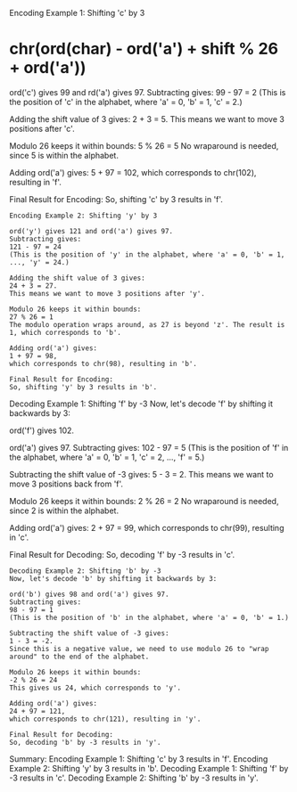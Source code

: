 Encoding Example 1: Shifting 'c' by 3

# chr(ord(char) - ord('a') + shift % 26 + ord('a'))

ord('c') gives 99 and rd('a') gives 97.
Subtracting gives:
99 - 97 = 2
(This is the position of 'c' in the alphabet, where 'a' = 0, 'b' = 1, 'c' = 2.)

Adding the shift value of 3 gives:
2 + 3 = 5.
This means we want to move 3 positions after 'c'.

Modulo 26 keeps it within bounds:
5 % 26 = 5
No wraparound is needed, since 5 is within the alphabet.

Adding ord('a') gives:
5 + 97 = 102,
which corresponds to chr(102), resulting in 'f'.

Final Result for Encoding:
So, shifting 'c' by 3 results in 'f'.



	Encoding Example 2: Shifting 'y' by 3
	
	ord('y') gives 121 and ord('a') gives 97.
	Subtracting gives:
	121 - 97 = 24
	(This is the position of 'y' in the alphabet, where 'a' = 0, 'b' = 1, ..., 'y' = 24.)
	
	Adding the shift value of 3 gives:
	24 + 3 = 27.
	This means we want to move 3 positions after 'y'.
	
	Modulo 26 keeps it within bounds:
	27 % 26 = 1
	The modulo operation wraps around, as 27 is beyond 'z'. The result is 1, which corresponds to 'b'.
	
	Adding ord('a') gives:
	1 + 97 = 98,
	which corresponds to chr(98), resulting in 'b'.
	
	Final Result for Encoding:
	So, shifting 'y' by 3 results in 'b'.



Decoding Example 1: Shifting 'f' by -3
Now, let's decode 'f' by shifting it backwards by 3:

ord('f') gives 102.

ord('a') gives 97.
Subtracting gives:
102 - 97 = 5
(This is the position of 'f' in the alphabet, where 'a' = 0, 'b' = 1, 'c' = 2, ..., 'f' = 5.)

Subtracting the shift value of -3 gives:
5 - 3 = 2.
This means we want to move 3 positions back from 'f'.

Modulo 26 keeps it within bounds:
2 % 26 = 2
No wraparound is needed, since 2 is within the alphabet.

Adding ord('a') gives:
2 + 97 = 99,
which corresponds to chr(99), resulting in 'c'.

Final Result for Decoding:
So, decoding 'f' by -3 results in 'c'.



	Decoding Example 2: Shifting 'b' by -3
	Now, let's decode 'b' by shifting it backwards by 3:
	
	ord('b') gives 98 and ord('a') gives 97.
	Subtracting gives:
	98 - 97 = 1
	(This is the position of 'b' in the alphabet, where 'a' = 0, 'b' = 1.)
	
	Subtracting the shift value of -3 gives:
	1 - 3 = -2.
	Since this is a negative value, we need to use modulo 26 to "wrap around" to the end of the alphabet.
	
	Modulo 26 keeps it within bounds:
	-2 % 26 = 24
	This gives us 24, which corresponds to 'y'.
	
	Adding ord('a') gives:
	24 + 97 = 121,
	which corresponds to chr(121), resulting in 'y'.
	
	Final Result for Decoding:
	So, decoding 'b' by -3 results in 'y'.

Summary:
Encoding Example 1: Shifting 'c' by 3 results in 'f'.
Encoding Example 2: Shifting 'y' by 3 results in 'b'.
Decoding Example 1: Shifting 'f' by -3 results in 'c'.
Decoding Example 2: Shifting 'b' by -3 results in 'y'.
